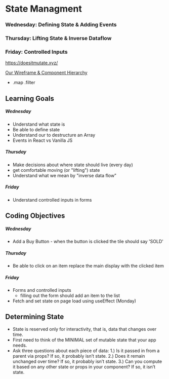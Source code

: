 # State Managment
### Wednesday: Defining State & Adding Events
### Thursday: Lifting State & Inverse Dataflow
### Friday: Controlled Inputs


https://doesitmutate.xyz/

[Our Wireframe & Component Hierarchy](https://miro.com/app/board/uXjVORfXYPE=/?invite_link_id=460000643272)

- .map .filter

## Learning Goals
##### Wednesday
- Understand what state is
- Be able to define state
- Understand our to destructure an Array
- Events in React vs Vanilla JS
##### Thursday 
- Make decisions about where state should live (every day)
- get comfortable moving (or "lifting") state 
- Understand what we mean by "inverse data flow"
##### Friday
- Understand controlled inputs in forms

## Coding Objectives
##### Wednesday
- Add a Buy Button - when the button is clicked the tile should say 'SOLD'
##### Thursday 
- Be able to click on an item replace the main display with the clicked item
##### Friday
- Forms and controlled inputs
   - filling out the form should add an item to the list
- Fetch and set state on page load using useEffect (Monday) 



## Determining State
- State is reserved only for interactivity, that is, data that changes over time.
- First need to think of the MINIMAL set of mutable state that your app needs.
- Ask three questions about each piece of data:
1.) Is it passed in from a parent via props? If so, it probably isn’t state.
2.) Does it remain unchanged over time? If so, it probably isn’t state.
3.) Can you compute it based on any other state or props in your component? If so, it isn’t state.